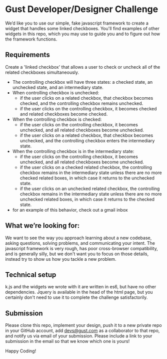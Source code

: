 # Gust Developer/Designer Challenge
We’d like you to use our simple, fake javascript framework to create a widget that handles some linked checkboxes. You'll find examples of other widgets in this repo, which you may use to guide you and to figure out how the framework functions. 

## Requirements
Create a 'linked checkbox' that allows a user to check or uncheck all of the related checkboxes simultaneously.
- The controlling checkbox will have three states: a checked state, an unchecked state, and an intermediary state.
- When controlling checkbox is unchecked:
  - if the user clicks on a related checkbox, that checkbox becomes checked, and the controlling checkbox remains unchecked.
  - if the user clicks on the controlling checkbox, it becomes checked and related checkboxes become checked.
- When the controlling checkbox is checked:
  - if the user clicks on the controlling checkbox, it becomes unchecked, and all related checkboxes become unchecked.
  - if the user clicks on a related checkbox, that checkbox becomes unchecked, and the controlling checkbox enters the intermediary state.
- When the controlling checkbox is in the intermediary state:
  - if the user clicks on the controlling checkbox, it becomes unchecked, and all related checkboxes become unchecked.
  - if the user clicks on a checked related checkbox, the controlling checkbox remains in the intermediary state unless there are no more checked related boxes, in which case it returns to the unchecked state.
  - if the user clicks on an unchecked related checkbox, the controlling checkbox remains in the intermediary state unless there are no more unchecked related boxes, in which case it returns to the checked state.
- for an example of this behavior, check out a gmail inbox

## What we’re looking for:
We want to see the way you approach learning about a new codebase, asking questions, solving problems, and communicating your intent. The javascript framework is very rough, has poor cross-browser compatibility, and is generally silly, but we don't want you to focus on those details, instead try to show us how you tackle a new problem. 

## Technical setup
k.js and the widgets we wrote with it are written in es6, but have no other dependencies. Jquery is available in the head of the html page, but you certainly don't need to use it to complete the challenge satisfactorily.

## Submission
Please clone this repo, implement your design, push it to a new private repo in your GitHub account, add devs@gust.com as a collaborator to that repo, and notify us via email of your submission. Please include a link to your submission in the email so that we know which one is yours!

Happy Coding!
